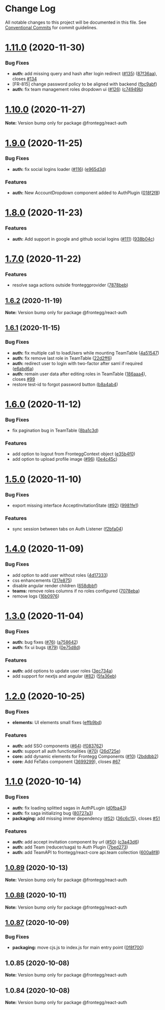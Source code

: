 # Change Log

All notable changes to this project will be documented in this file.
See [Conventional Commits](https://conventionalcommits.org) for commit guidelines.

# [1.11.0](https://github.com/frontegg/frontegg-react/compare/v1.10.0...v1.11.0) (2020-11-30)


### Bug Fixes

* **auth:** add missing query and hash after login redirect ([#135](https://github.com/frontegg/frontegg-react/issues/135)) ([87f36aa](https://github.com/frontegg/frontegg-react/commit/87f36aa21ddeb3aadc3153411b6679360879d02a)), closes [#134](https://github.com/frontegg/frontegg-react/issues/134)
* [FR-815] change password policy to be aligned with backend ([fbc9abf](https://github.com/frontegg/frontegg-react/commit/fbc9abfa776b9f7ac0a8f3c89eaa5c6a39b320b6))
* **auth:** fix team management roles dropdown ui ([#126](https://github.com/frontegg/frontegg-react/issues/126)) ([c74949b](https://github.com/frontegg/frontegg-react/commit/c74949b2dc409c5af7f00d5d1c0b985c74d3da56))





# [1.10.0](https://github.com/frontegg/frontegg-react/compare/v1.9.0...v1.10.0) (2020-11-27)

**Note:** Version bump only for package @frontegg/react-auth





# [1.9.0](https://github.com/frontegg/frontegg-react/compare/v1.8.0...v1.9.0) (2020-11-25)


### Bug Fixes

* **auth:** fix social logins loader ([#116](https://github.com/frontegg/frontegg-react/issues/116)) ([e965d3d](https://github.com/frontegg/frontegg-react/commit/e965d3db6a423a0457dc89471418f70c57f2e856))


### Features

* **auth:** New AccountDropdown component added to AuthPlugin ([018f2f8](https://github.com/frontegg/frontegg-react/commit/018f2f8db3ad22981f9270bd2e166b56cf6eb7ff))





# [1.8.0](https://github.com/frontegg/frontegg-react/compare/v1.7.0...v1.8.0) (2020-11-23)


### Features

* **auth:** Add support in google and github social logins ([#111](https://github.com/frontegg/frontegg-react/issues/111)) ([938b04c](https://github.com/frontegg/frontegg-react/commit/938b04cba618e2029b55ff4c39d5c0fc0d884e6b))





# [1.7.0](https://github.com/frontegg/frontegg-react/compare/v1.6.1...v1.7.0) (2020-11-22)


### Features

* resolve saga actions outside fronteggprovider ([7878beb](https://github.com/frontegg/frontegg-react/commit/7878bebf49b5131fcdf16bbd21c1bcab03c2d1ae))





## [1.6.2](https://github.com/frontegg/frontegg-react/compare/v1.6.1...v1.6.2) (2020-11-19)

**Note:** Version bump only for package @frontegg/react-auth





## [1.6.1](https://github.com/frontegg/frontegg-react/compare/v1.6.0...v1.6.1) (2020-11-15)


### Bug Fixes

* **auth:** fix multiple call to loadUsers while mounting TeamTable ([4a51547](https://github.com/frontegg/frontegg-react/commit/4a51547cf5cd86905d3c760af13016a3751bab0b))
* **auth:** fix remove last role in TeamTable ([22d2ff6](https://github.com/frontegg/frontegg-react/commit/22d2ff60715249c13c7a454f255a371170504887))
* **auth:** redirect user to login with two-factor after saml if required ([e6abd6a](https://github.com/frontegg/frontegg-react/commit/e6abd6a04ff6b7e62eb335cd71c19382cdd9472a))
* **auth:** remain user data after editing roles in TeamTable ([186aaa4](https://github.com/frontegg/frontegg-react/commit/186aaa4827f87dd27d35375d1c35fd8a1818c6d6)), closes [#99](https://github.com/frontegg/frontegg-react/issues/99)
* restore test-id to forgot password button ([b8a4ab4](https://github.com/frontegg/frontegg-react/commit/b8a4ab448c5c3fd45e7ad4a1189242d27d3f5822))





# [1.6.0](https://github.com/frontegg/frontegg-react/compare/v1.5.0...v1.6.0) (2020-11-12)


### Bug Fixes

* fix pagination bug in TeamTable ([8ba1c3d](https://github.com/frontegg/frontegg-react/commit/8ba1c3d861257231b1890766c5042cba58998965))


### Features

* add option to logout from FronteggContext object ([e35b4f0](https://github.com/frontegg/frontegg-react/commit/e35b4f0e8d79660641676257aa5440d2f2bf84ef))
* add option to upload profile image ([#96](https://github.com/frontegg/frontegg-react/issues/96)) ([0e4c45c](https://github.com/frontegg/frontegg-react/commit/0e4c45cb08a84519e1f2ebb06295af26cdc05ff7))





# [1.5.0](https://github.com/frontegg/frontegg-react/compare/v1.4.0...v1.5.0) (2020-11-10)


### Bug Fixes

* export missing interface AcceptInvitationState ([#92](https://github.com/frontegg/frontegg-react/issues/92)) ([9981fe1](https://github.com/frontegg/frontegg-react/commit/9981fe1921d1517aea1a4aa4c484a4974bbc464a))


### Features

* sync session between tabs on Auth Listener ([f2bfa04](https://github.com/frontegg/frontegg-react/commit/f2bfa04bb452f8a5ad165b4f9c382ce3fb07e105))





# [1.4.0](https://github.com/frontegg/frontegg-react/compare/v1.3.0...v1.4.0) (2020-11-09)


### Bug Fixes

* add option to add user without roles ([4d17333](https://github.com/frontegg/frontegg-react/commit/4d17333fc0f157d3c5d4462f20d8f2269b579a65))
* css enhancements ([317e875](https://github.com/frontegg/frontegg-react/commit/317e8756e7c56deaa0d4c16ce699a7b9ebe5f2e5))
* disable angular render children ([658dbbf](https://github.com/frontegg/frontegg-react/commit/658dbbf05319224caf326adca2b90da23eedefe0))
* **teams:** remove roles columns if no roles configured ([7078eba](https://github.com/frontegg/frontegg-react/commit/7078ebaa57cfd46ed9f644e7802a354853c28fb9))
* remove logs ([16b0976](https://github.com/frontegg/frontegg-react/commit/16b09762f77e8c4491e1570b954a1c04511ba53f))





# [1.3.0](https://github.com/frontegg/frontegg-react/compare/v1.2.0...v1.3.0) (2020-11-04)


### Bug Fixes

* **auth:** bug fixes ([#76](https://github.com/frontegg/frontegg-react/issues/76)) ([a758642](https://github.com/frontegg/frontegg-react/commit/a758642458751e930dc4ea6de6acc50b3ede0b77))
* **auth:** fix ui bugs ([#79](https://github.com/frontegg/frontegg-react/issues/79)) ([0e75d8d](https://github.com/frontegg/frontegg-react/commit/0e75d8dff80937dc2e4308a0ffdd527a12a84a39))


### Features

* **auth:** add options to update user roles ([3ec734a](https://github.com/frontegg/frontegg-react/commit/3ec734a79dce6df707562a4555e9d7bf124f85a1))
* add support for nextjs and angular  ([#82](https://github.com/frontegg/frontegg-react/issues/82)) ([5fa36eb](https://github.com/frontegg/frontegg-react/commit/5fa36ebe7bfa6866c78455a746727ba8b1cafbbc))





# [1.2.0](https://github.com/frontegg/frontegg-react/compare/v1.1.0...v1.2.0) (2020-10-25)


### Bug Fixes

* **elements:** UI elements small fixes ([effb9bd](https://github.com/frontegg/frontegg-react/commit/effb9bd54186133184010c34874af212c040ef90))


### Features

* **auth:** add SSO components ([#64](https://github.com/frontegg/frontegg-react/issues/64)) ([f083762](https://github.com/frontegg/frontegg-react/commit/f0837623073c1f9a636480c6a88d5969fb020a09))
* **auth:** support all auth functionalities ([#70](https://github.com/frontegg/frontegg-react/issues/70)) ([26d725e](https://github.com/frontegg/frontegg-react/commit/26d725e2f386c6b4a703e4371fac8efef29676d1))
* **core:** add dynamic elements for Frontegg Components ([#10](https://github.com/frontegg/frontegg-react/issues/10)) ([2bddbb2](https://github.com/frontegg/frontegg-react/commit/2bddbb2794ac0dc4af90c8df0f33b69a312e063a))
* **core:** Add FeTabs component ([3699299](https://github.com/frontegg/frontegg-react/commit/36992997e64907345a254a4b44580759705186bb)), closes [#67](https://github.com/frontegg/frontegg-react/issues/67)





# [1.1.0](https://github.com/frontegg/frontegg-react/compare/v1.0.89...v1.1.0) (2020-10-14)


### Bug Fixes

* **auth:** fix loading splitted sagas in AuthPLugin ([d0fba43](https://github.com/frontegg/frontegg-react/commit/d0fba436bd442ff047849397d8bedcc897e16b1c))
* **auth:** fix saga initializing bug ([80727a3](https://github.com/frontegg/frontegg-react/commit/80727a3e65b3d34ff455a8d0c252495ab3731c48))
* **packaging:** add missing immer dependency ([#52](https://github.com/frontegg/frontegg-react/issues/52)) ([36c6c15](https://github.com/frontegg/frontegg-react/commit/36c6c1583809a532885e65a8c2c375151ad8b9dc)), closes [#51](https://github.com/frontegg/frontegg-react/issues/51)


### Features

* **auth:** add accept invitation component by url ([#50](https://github.com/frontegg/frontegg-react/issues/50)) ([c3a43d6](https://github.com/frontegg/frontegg-react/commit/c3a43d60dad3fc8da9cffc6a81f468b5671d3af9))
* **auth:** add Team (reducer/saga) to Auth Plugin ([7bed273](https://github.com/frontegg/frontegg-react/commit/7bed27378efe32c9e9091495d0ac4a3f268b206c))
* **auth:** add TeamAPI to frontegg/react-core api.team collection ([600a8f8](https://github.com/frontegg/frontegg-react/commit/600a8f81a0322702d22dc2abede93d271d1c81f7))





## [1.0.89](https://github.com/frontegg/frontegg-react/compare/v1.0.88...v1.0.89) (2020-10-13)

**Note:** Version bump only for package @frontegg/react-auth





## [1.0.88](https://github.com/frontegg/frontegg-react/compare/v1.0.87...v1.0.88) (2020-10-11)

**Note:** Version bump only for package @frontegg/react-auth





## [1.0.87](https://github.com/frontegg/frontegg-react/compare/v1.0.86...v1.0.87) (2020-10-09)


### Bug Fixes

* **packaging:** move cjs.js to index.js for main entry point ([0f8f700](https://github.com/frontegg/frontegg-react/commit/0f8f70016566a8f1940d16441a5afa1707dc02a2))





## 1.0.85 (2020-10-08)

**Note:** Version bump only for package @frontegg/react-auth





## 1.0.84 (2020-10-08)

**Note:** Version bump only for package @frontegg/react-auth
